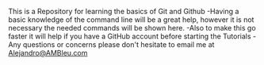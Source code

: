 This is a Repository for learning the basics of Git and Github
  -Having a basic knowledge of the command line will be a great help, however it is not necessary the needed commands will be shown here.
  -Also to make this go faster it will help if you have a GitHub account before starting the Tutorials
  -Any questions or concerns please don't hesitate to email me at Alejandro@AMBleu.com
